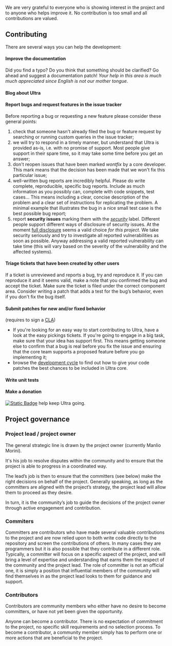 We are very grateful to everyone who is showing interest in the project and to anyone who helps improve it. No contribution is too small and all contributions are valued.

## Contributing

There are several ways you can help the development:

#### Improve the documentation

Did you find a typo? Do you think that something should be clarified? Go ahead and suggest a documentation patch! *Your help in this area is much much appreciated since English is not our mother tongue*.

#### Blog about Ultra

#### Report bugs and request features in the issue tracker

Before reporting a bug or requesting a new feature please consider these general points:

1. check that someone hasn't already filed the bug or feature request by searching or running custom queries in the issue tracker;
2. we will try to respond in a timely manner, but understand that Ultra is provided as-is, i.e. with no promise of support. Most people give support in their spare time, so it may take some time before you get an answer;
3. don't reopen issues that have been marked *wontfix* by a core developer. This mark means that the decision has been made that we won't fix this particular issue;
4. well-written bug reports are incredibly helpful. Please do write complete, reproducible, specific bug reports. Include as much information as you possibly can, complete with code snippets, test cases... This means including a clear, concise description of the problem and a clear set of instructions for replicating the problem. A minimal example that illustrates the bug in a nice small test case is the best possible bug report;
5. report **security issues** marking them with the *[security][security_label]* label. Different people support different ways of disclosure of security issues. At the moment [full disclosure](https://en.wikipedia.org/wiki/Full_disclosure_(computer_security)) seems a valid choice *for this project*. We take security seriously and try to investigate all reported vulnerabilities as soon as possible. Anyway addressing a valid reported vulnerability can take time (this will vary based on the severity of the vulnerability and the affected systems).

#### Triage tickets that have been created by other users

If a ticket is unreviewed and reports a bug, try and reproduce it. If you can reproduce it and it seems valid, make a note that you confirmed the bug and accept the ticket. Make sure the ticket is filed under the correct component area. Consider writing a patch that adds a test for the bug’s behavior, even if you don't fix the bug itself.

#### Submit patches for new and/or fixed behavior
(requires to sign a [CLA](https://github.com/morinim/ultra/wiki/cla))

- If you're looking for an easy way to start contributing to Ultra, have a look at the easy pickings tickets. If you're going to engage in a big task, make sure that your idea has support first. This means getting someone else to confirm that a bug is real before you fix the issue and ensuring that the core team supports a proposed feature before you go implementing it;
- browse the [development cycle][development_cycle] to find out how to give your code patches the best chances to be included in Ultra core.

#### Write unit tests

#### Make a donation

[![Static Badge](https://img.shields.io/badge/sponsor-ultra-pink?logo=githubsponsors&labelColor=green)][donation] help keep Ultra going.

## Project governance

### Project lead / project owner

The general strategic line is drawn by the project owner (currently Manlio Morini).

It's his job to resolve disputes within the community and to ensure that the project is able to progress in a coordinated way.

The lead’s job is then to ensure that the committers (see below) make the right decisions on behalf of the project. Generally speaking, as long as the committers are aligned with the project’s strategy, the project lead will allow them to proceed as they desire.

In turn, it is the community’s job to guide the decisions of the project owner through active engagement and contribution.

### Commiters

Committers are contributors who have made several valuable contributions to the project and are now relied upon to both write code directly to the repository and screen the contributions of others. In many cases they are programmers but it is also possible that they contribute in a different role. Typically, a committer will focus on a specific aspect of the project, and will bring a level of expertise and understanding that earns them the respect of the community and the project lead. The role of committer is not an official one, it is simply a position that influential members of the community will find themselves in as the project lead looks to them for guidance and support.

### Contributors

Contributors are community members who either have no desire to become committers, or have not yet been given the opportunity.

Anyone can become a contributor. There is no expectation of commitment to the project, no specific skill requirements and no selection process. To become a contributor, a community member simply has to perform one or more actions that are beneficial to the project.

[development_cycle]: https://github.com/morinim/ultra/wiki/development_cycle
[donation]: https://github.com/sponsors/morinim
[security_label]: https://github.com/morinim/ultra/labels/security